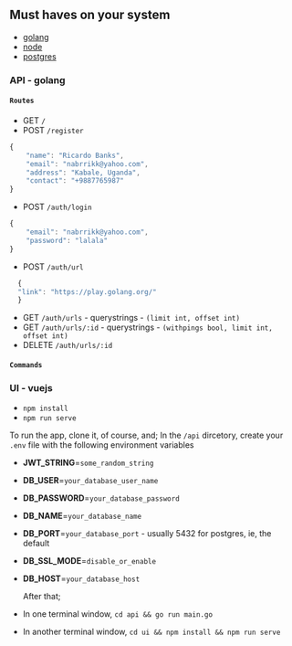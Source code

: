 ## Must haves on your system

- [golang](https://golang.org/)
- [node](https://nodejs.org/en/)
- [postgres](https://www.postgresql.org/)

### API - golang

#### `Routes`

- GET `/`
- POST `/register`

```js
{
    "name": "Ricardo Banks",
    "email": "nabrrikk@yahoo.com",
    "address": "Kabale, Uganda",
    "contact": "+9887765987"
}
```

- POST `/auth/login`

```js
{
    "email": "nabrrikk@yahoo.com",
    "password": "lalala"
}
```

- POST `/auth/url`

```js
  {
  "link": "https://play.golang.org/"
  }
```

- GET `/auth/urls` - querystrings - `(limit int, offset int)`
- GET `/auth/urls/:id` - querystrings - `(withpings bool, limit int, offset int)`
- DELETE `/auth/urls/:id`

#### `Commands`

### UI - vuejs

- `npm install`
- `npm run serve`

To run the app, clone it, of course, and;
In the `/api` dircetory, create your `.env` file with the following environment variables

- **JWT_STRING**=`some_random_string`
- **DB_USER**=`your_database_user_name`
- **DB_PASSWORD**=`your_database_password`
- **DB_NAME**=`your_database_name`
- **DB_PORT**=`your_database_port` - usually 5432 for postgres, ie, the default
- **DB_SSL_MODE**=`disable_or_enable`
- **DB_HOST**=`your_database_host`

  After that;

- In one terminal window, `cd api && go run main.go`
- In another terminal window, `cd ui && npm install && npm run serve`
